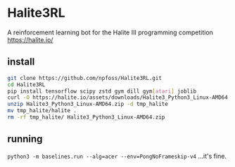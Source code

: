 # Halite3RL
A reinforcement learning bot for the Halite III programming competition https://halite.io/

## install

```bash
git clone https://github.com/npfoss/Halite3RL.git
cd Halite3RL
pip install tensorflow scipy zstd gym dill gym[atari] joblib
curl -O https://halite.io/assets/downloads/Halite3_Python3_Linux-AMD64.zip
unzip Halite3_Python3_Linux-AMD64.zip -d tmp_halite
mv tmp_halite/halite .
rm -rf tmp_halite/ Halite3_Python3_Linux-AMD64.zip
```

## running
`python3 -m baselines.run --alg=acer --env=PongNoFrameskip-v4`
...it's fine.
